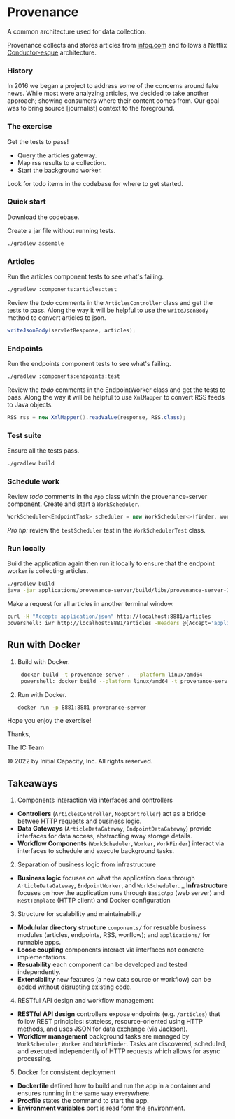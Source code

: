 # Provenance

A common architecture used for data collection.

Provenance collects and stores articles from [infoq.com](https://www.infoq.com/) and follows a
Netflix [Conductor-esque](https://netflix.github.io/conductor/) architecture.

### History

In 2016 we began a project to address some of the concerns around fake news. While most were analyzing articles, we
decided to take another approach; showing consumers where their content comes from. Our goal was to bring
source [journalist] context to the foreground.

### The exercise

Get the tests to pass!

- Query the articles gateway.
- Map rss results to a collection.
- Start the background worker.

Look for todo items in the codebase for where to get started.

### Quick start

Download the codebase.

Create a jar file without running tests.

```bash
./gradlew assemble
```

### Articles

Run the articles component tests to see what's failing.

```bash
./gradlew :components:articles:test
```

Review the *todo* comments in the `ArticlesController` class and get the tests to pass. Along the way it will be helpful
to use the `writeJsonBody` method to convert articles to json.

```java
writeJsonBody(servletResponse, articles);
```

### Endpoints

Run the endpoints component tests to see what's failing.

```bash
./gradlew :components:endpoints:test  
```

Review the *todo* comments in the EndpointWorker class and get the tests to pass. Along the way it will be helpful to
use `XmlMapper` to convert RSS feeds to Java objects.

```java
RSS rss = new XmlMapper().readValue(response, RSS.class);
```

### Test suite

Ensure all the tests pass.

```bash
./gradlew build
```

### Schedule work

Review *todo* comments in the `App` class within the provenance-server component. Create and start a `WorkScheduler`.

```java
WorkScheduler<EndpointTask> scheduler = new WorkScheduler<>(finder, workers, 300);
``` 

_Pro tip:_ review the `testScheduler` test in the `WorkSchedulerTest` class.

### Run locally

Build the application again then run it locally to ensure that the endpoint worker is collecting articles.

```bash
./gradlew build
java -jar applications/provenance-server/build/libs/provenance-server-1.0-SNAPSHOT.jar 
```

Make a request for all articles in another terminal window.

```bash
curl -H "Accept: application/json" http://localhost:8881/articles
powershell: iwr http://localhost:8881/articles -Headers @{Accept='application/json'}
```

## Run with Docker

1. Build with Docker.
   ```bash
    docker build -t provenance-server . --platform linux/amd64
    powershell: docker build --platform linux/amd64 -t provenance-server .
    ```

1. Run with Docker.
   ```bash
   docker run -p 8881:8881 provenance-server
   ```

Hope you enjoy the exercise!

Thanks,

The IC Team

© 2022 by Initial Capacity, Inc. All rights reserved.

## Takeaways 
1. Components interaction via interfaces and controllers
 - __Controllers__ (`ArticlesController`, `NoopController`) act as a bridge betwee HTTP requests and business logic.
 - __Data Gateways__ (`ArticleDataGateway`, `EndpointDataGateway`) provide interfaces for data access, abstracting away storage details.
 - __Workflow Components__ (`WorkScheduler`, `Worker`, `WorkFinder`) interact via interfaces to schedule and execute background tasks.
 
 2. Separation of business logic from infrastructure
 - __Business logic__ focuses on what the application does through `ArticleDataGateway`, `EndpointWorker`, and `WorkScheduler`.
 _ __Infrastructure__ focuses on how the application runs through `BasicApp` (web server) and `RestTemplate` (HTTP client) and Docker configuration

 3. Structure for scalability and maintainability
 - __Modulular directory structure__ `components/` for resuable business modules (articles, endpoints, RSS, worflow); and `applications/` for runnable apps.
 - __Loose coupling__ components interact via interfaces not concrete implementations.
 - __Resuability__ each component can be developed and tested independently.
 - __Extensibility__ new features (a new data source or workflow) can be added without disrupting existing code.

 4. RESTful API design and workflow management
 - __RESTful API design__ controllers expose endpoints (e.g. `/articles`) that follow REST principles: stateless, resource-oriented using HTTP methods, and uses JSON for data exchange (via Jackson).
 - __Workflow management__ background tasks are managed by `WorkScheduler`, `Worker` and `WorkFinder`. Tasks are discovered, scheduled, and executed independently of HTTP requests which allows for async processing.

 5. Docker for consistent deployment
 - __Dockerfile__ defined how to build and run the app in a container and ensures running in the same way everywhere.
 - __Procfile__ states the command to start the app.
 - __Environment variables__ port is read form the environment.